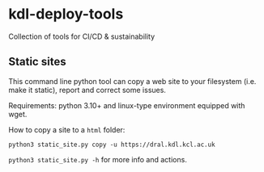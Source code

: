 # kdl-deploy-tools
Collection of tools for CI/CD &amp; sustainability

## Static sites

This command line python tool can copy a web site to your filesystem (i.e. make it static), report and correct some issues.

Requirements: python 3.10+ and linux-type environment equipped with wget.

How to copy a site to a `html` folder:

`python3 static_site.py copy -u https://dral.kdl.kcl.ac.uk`

`python3 static_site.py -h` for more info and actions.

